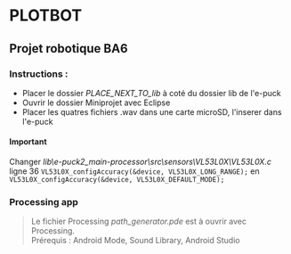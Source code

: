 # PLOTBOT
## Projet robotique BA6


### Instructions : 
* Placer le dossier *PLACE_NEXT_TO_lib* à coté du dossier lib de l'e-puck
* Ouvrir le dossier Miniprojet avec Eclipse
* Placer les quatres fichiers .wav dans une carte microSD, l'inserer dans l'e-puck

#### Important
Changer _lib\e-puck2_main-processor\src\sensors\VL53L0X\VL53L0X.c_ ligne 36  `VL53L0X_configAccuracy(&device, VL53L0X_LONG_RANGE);` en
`VL53L0X_configAccuracy(&device, VL53L0X_DEFAULT_MODE);`


### Processing app
>Le fichier Processing *path_generator.pde* est à ouvrir avec Processing.<br />
>Prérequis : Android Mode, Sound Library, Android Studio

